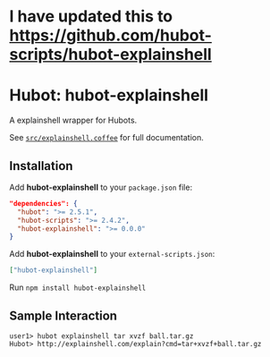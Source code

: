 
# I have updated this to https://github.com/hubot-scripts/hubot-explainshell

# Hubot: hubot-explainshell

A explainshell wrapper for Hubots.

See [`src/explainshell.coffee`](src/explainshell.coffee) for full documentation.

## Installation

Add **hubot-explainshell** to your `package.json` file:

```json
"dependencies": {
  "hubot": ">= 2.5.1",
  "hubot-scripts": ">= 2.4.2",
  "hubot-explainshell": ">= 0.0.0"
}
```

Add **hubot-explainshell** to your `external-scripts.json`:

```json
["hubot-explainshell"]
```

Run `npm install hubot-explainshell`

## Sample Interaction

```
user1> hubot explainshell tar xvzf ball.tar.gz
Hubot> http://explainshell.com/explain?cmd=tar+xvzf+ball.tar.gz
```
